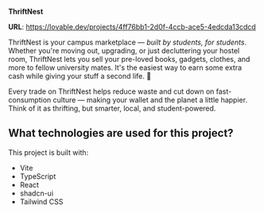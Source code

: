 **ThriftNest**

**URL**: https://lovable.dev/projects/4ff76bb1-2d0f-4ccb-ace5-4edcda13cdcd

ThriftNest is your campus marketplace — *built by students, for students*. Whether you're moving out, upgrading, or just decluttering your hostel room, ThriftNest lets you sell your pre-loved books, gadgets, clothes, and more to fellow university mates. It's the easiest way to earn some extra cash while giving your stuff a second life. 🌱

Every trade on ThriftNest helps reduce waste and cut down on fast-consumption culture — making your wallet and the planet a little happier. Think of it as thrifting, but smarter, local, and student-powered.




## What technologies are used for this project?

This project is built with:

- Vite
- TypeScript
- React
- shadcn-ui
- Tailwind CSS

